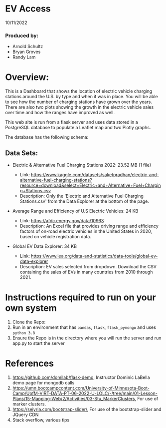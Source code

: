 # EV Access
10/11/2022
### Produced by:
* Arnold Schultz
* Bryan Groves
* Randy Lam


# Overview:
This is a Dashboard that shows the location of electric vehicle charging stations around the U.S. by type and when it was in place.  You will be able to see how the number of charging stations have grown over the years.  There are also two plots showing the growth in the electric vehicle sales over time and how the ranges have improved as well.

This web site is run from a flask server and uses data stored in a PostgreSQL database to populate a Leaflet map and two Plotly graphs.

The database has the following schema:   


## Data Sets:

* Electric & Alternative Fuel Charging Stations 2022: 23.52 MB (1 file)
    * Link: https://www.kaggle.com/datasets/saketpradhan/electric-and-alternative-fuel-charging-stations?resource=download&select=Electric+and+Alternative+Fuel+Charging+Stations.csv
    * Description: Only the 'Electric and Alternative Fuel Charging Stations.csv' from the Data Explorer at the bottom of the page.

* Average Range and Efficiency of U.S Electric Vehicles: 24 KB
	* Link: https://afdc.energy.gov/data/10963
    * Description: An Excel file that provides driving range and efficiency factors of on-road electric vehicles in the United States in 2020, based on vehicle registration data.
	
* Global EV Data Explorer: 34 KB
	* Link:  https://www.iea.org/data-and-statistics/data-tools/global-ev-data-explorer
    * Description: EV sales selected from dropdown.  Download the CSV containing the sales of EVs in many countries from 2010 through 2021.

# Instructions required to run on your own system

1. Clone the Repo:
1. Run in an environment that has ``pandas``, ``flask``, ``flask_pymongo`` and uses ``python 3.8``
1. Ensure the Repo is in the directory where you will run the server and run app.py to start the server


# References

1.  https://github.com/domilab/flask-demo,  Instructor Dominic LaBella demo page for mongodb calls
1.  https://umn.bootcampcontent.com/University-of-Minnesota-Boot-Camp/UofM-VIRT-DATA-PT-06-2022-U-LOLC/-/tree/main/01-Lesson-Plans/15-Mapping-Web/2/Activities/03-Stu_MarkerClusters,  For use of marker clusters.
1.  https://seiyria.com/bootstrap-slider/, For use of the bootstrap-slider and JQuery CDN
1. Stack overflow, various tips
